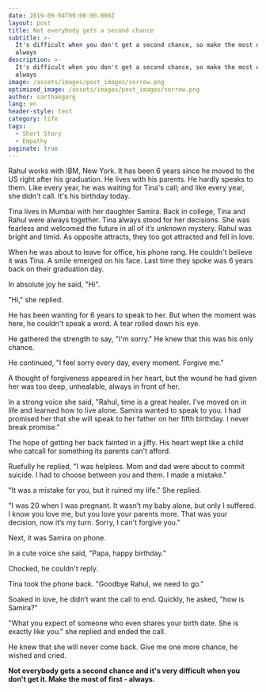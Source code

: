 ```yaml
---
date: 2019-09-04T00:00:00.000Z
layout: post
title: Not everybody gets a second chance
subtitle: >-
  It's difficult when you don't get a second chance, so make the most of first -
  always
description: >-
  It's difficult when you don't get a second chance, so make the most of first -
  always
image: /assets/images/post_images/sorrow.png
optimized_image: /assets/images/post_images/sorrow.png
author: sarthakgarg
lang: en
header-style: text
category: life
tags:
  - Short Story
  - Empathy
paginate: true
---
```

Rahul works with IBM, New York. It has been 6 years since he moved to the US right after his graduation. He lives with his parents. He hardly speaks to them. Like every year, he was waiting for Tina's call; and like every year, she didn't call. It's his birthday today.

Tina lives in Mumbai with her daughter Samira. Back in college, Tina and Rahul were always together. Tina  always stood for her decisions. She was fearless and welcomed the future in all of it’s unknown mystery. Rahul was bright and timid. As opposite attracts, they too got attracted and fell in love.

When he was about to leave for office, his phone rang. He couldn't believe it was Tina. A smile emerged on his face. Last time they spoke was 6 years back on their graduation day. 

In absolute joy he said, "Hi".

"Hi," she replied.

He has been wanting for 6 years to speak to her. But when the moment was here, he couldn't speak a word. A tear rolled down his eye.

He gathered the strength to say, "I'm sorry." He knew that this was his only chance.

He continued, "I feel sorry every day, every moment. Forgive me."

A thought of forgiveness appeared in her heart, but the wound he had given her was too deep, unhealable, always in front of her.

In a strong voice she said, "Rahul, time is a great healer. I've moved on in life and learned how to live alone. Samira wanted to speak to you. I had promised her that she will speak to her father on her fifth birthday. I never break promise."

The hope of getting her back fainted in a jiffy. His heart wept like a child who catcall for something its parents can't afford.

Ruefully he replied, "I was helpless. Mom and dad were about to commit suicide. I had to choose between you and them. I made a mistake."

"It was a mistake for you, but it ruined my life." She replied.

"I was 20 when I was pregnant. It wasn’t my baby alone, but only I suffered. I know you love me, but you love your parents more. That was your decision, now it’s my turn. Sorry, I can't forgive you."

Next, it was Samira on phone.

In a cute voice she said, "Papa, happy birthday."

Chocked, he couldn't reply.

Tina took the phone back. "Goodbye Rahul, we need to go."

Soaked in love, he didn’t want the call to end. Quickly, he asked, "how is Samira?"

"What you expect of someone who even shares your birth date. She is exactly like you." she replied and ended the call.

He knew that she will never come back. Give me one more chance, he wished and cried.

**Not everybody gets a second chance and it's very difficult when you don't get it. Make the most of first - always.**